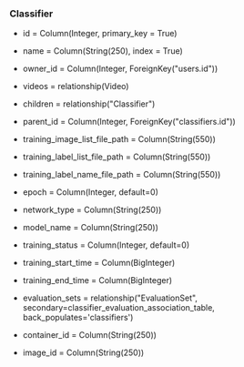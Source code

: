 ### Classifier
* id              = Column(Integer, primary_key = True)
* name            = Column(String(250), index = True)

* owner_id = Column(Integer, ForeignKey("users.id"))

* videos = relationship(Video)
* children = relationship("Classifier")

* parent_id = Column(Integer, ForeignKey("classifiers.id"))

* training_image_list_file_path  = Column(String(550))
* training_label_list_file_path  = Column(String(550))
* training_label_name_file_path  = Column(String(550))
* epoch   = Column(Integer, default=0)

* network_type  = Column(String(250))

* model_name  = Column(String(250))

* training_status   = Column(Integer, default=0)
* training_start_time   = Column(BigInteger)
* training_end_time   = Column(BigInteger)

* evaluation_sets = relationship("EvaluationSet", secondary=classifier_evaluation_association_table, back_populates='classifiers')

* container_id   = Column(String(250))
* image_id   = Column(String(250))









